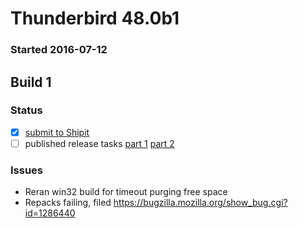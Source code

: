 # Thunderbird 48.0b1

### Started 2016-07-12

## Build 1

### Status
- [x] [submit to Shipit](https://wiki.mozilla.org/Release:Release_Automation_on_Mercurial:Starting_a_Release#Submit_to_Ship_It)
- [ ] published release tasks [part 1](https://wiki.mozilla.org/Release:Release_Automation_on_Mercurial:Updates_through_Shipping#Publish_in_Balrog) [part 2](https://wiki.mozilla.org/Release:Release_Automation_on_Mercurial:Updates_through_Shipping#Post-release_tasks)

### Issues
- Reran win32 build for timeout purging free space
- Repacks failing, filed https://bugzilla.mozilla.org/show_bug.cgi?id=1286440



